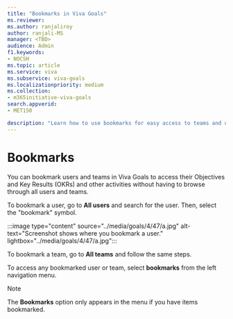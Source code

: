 ```yaml
---
title: "Bookmarks in Viva Goals"
ms.reviewer: 
ms.author: ranjaliroy
author: ranjali-MS
manager: <TBD>
audience: Admin
f1.keywords:
- NOCSH
ms.topic: article
ms.service: viva
ms.subservice: viva-goals
ms.localizationpriority: medium
ms.collection:  
- m365initiative-viva-goals
search.appverid:
- MET150

description: "Learn how to use bookmarks for easy access to teams and users."
---
```


# Bookmarks 

You can bookmark users and teams in Viva Goals to access their Objectives and Key Results (OKRs) and other activities without having to browse through all users and teams.

To bookmark a user, go to **All users** and search for the user. Then, select the "bookmark" symbol.

:::image type="content" source="../media/goals/4/47/a.jpg" alt-text="Screenshot shows where you bookmark a user." lightbox="../media/goals/4/47/a.jpg":::

To bookmark a team, go to **All teams** and follow the same steps.

To access any bookmarked user or team, select **bookmarks** from the left navigation menu.

> [!NOTE]
> The **Bookmarks** option only appears in the menu if you have items bookmarked.
